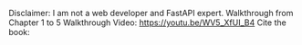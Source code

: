 Disclaimer: I am not a web developer and FastAPI expert. 
Walkthrough from Chapter 1 to 5
Walkthrough Video: https://youtu.be/WV5_XfUI_B4
Cite the book: 
